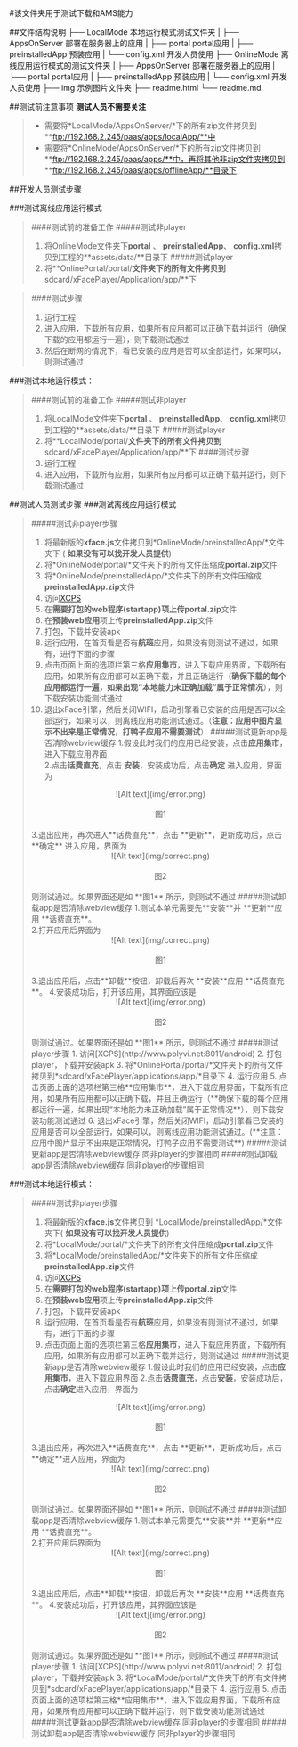 #该文件夹用于测试下载和AMS能力

##文件结构说明
	├── LocalMode 本地运行模式测试文件夹
	|   ├── AppsOnServer 部署在服务器上的应用
	|   ├── portal portal应用
	|   ├── preinstalledApp 预装应用
	|   └── config.xml 开发人员使用
	├── OnlineMode 离线应用运行模式的测试文件夹
	|   ├── AppsOnServer 部署在服务器上的应用
	|   ├── portal portal应用
	|   ├── preinstalledApp 预装应用
	|   └── config.xml 开发人员使用
    ├── img 示例图片文件夹
	├── readme.html
	└── readme.md

##测试前注意事项
**测试人员不需要关注**
>+ 需要将*LocalMode/AppsOnServer/*下的所有zip文件拷贝到**ftp://192.168.2.245/paas/apps/localApp/**中
>+ 需要将*OnlineMode/AppsOnServer/*下的所有zip文件拷贝到**ftp://192.168.2.245/paas/apps/**中，再将其他非zip文件夹拷贝到 **ftp://192.168.2.245/paas/apps/offlineApp/**目录下

##开发人员测试步骤

###测试离线应用运行模式
>####测试前的准备工作
>#####测试非player
>1. 将OnlineMode文件夹下**portal** 、 **preinstalledApp**、 **config.xml**拷贝到工程的**assets/data/**目录下
>#####测试player
>1. 将**OnlinePortal/portal/**文件夹下的所有文件拷贝到**sdcard/xFacePlayer/Application/app/**下

>####测试步骤
>1. 运行工程
>2. 进入应用，下载所有应用，如果所有应用都可以正确下载并运行（确保下载的应用都运行一遍），则下载测试通过 
>3. 然后在断网的情况下，看已安装的应用是否可以全部运行，如果可以，则测试通过

###测试本地运行模式：
>####测试前的准备工作
>#####测试非player
>1. 将LocalMode文件夹下**portal** 、 **preinstalledApp**、 **config.xml**拷贝到工程的**assets/data/**目录下
>#####测试player
>1. 将**LocalMode/portal/**文件夹下的所有文件拷贝到**sdcard/xFacePlayer/Application/app/**下
>####测试步骤
>1. 运行工程
>2. 进入应用，下载所有应用，如果所有应用都可以正确下载并运行，则下载测试通过

##测试人员测试步骤
###测试离线应用运行模式
>#####测试非player步骤
>1. 将最新版的**xface.js**文件拷贝到*OnlineMode/preinstalledApp/*文件夹下 ( **如果没有可以找开发人员提供**)
>2. 将*OnlineMode/portal/*文件夹下的所有文件压缩成**portal.zip**文件
>3. 将*OnlineMode/preinstalledApp/*文件夹下的所有文件压缩成**preinstalledApp.zip**文件
>4. 访问[XCPS](http://www.polyvi.net:8011/android)
>5. 在**需要打包的web程序(startapp)**项上传**portal.zip**文件
>6. 在**预装web应用**项上传**preinstalledApp.zip**文件
>7. 打包，下载并安装apk
>8. 运行应用，在首页看是否有**航班**应用，如果没有则测试不通过，如果有，进行下面的步骤
>9. 点击页面上面的选项栏第三格**应用集市**，进入下载应用界面，下载所有应用，如果所有应用都可以正确下载，并且正确运行（**确保下载的每个应用都运行一遍，如果出现“本地能力未正确加载”属于正常情况**），则下载安装功能测试通过
>10. 退出xFace引擎，然后关闭WIFI，启动引擎看已安装的应用是否可以全部运行，如果可以，则离线应用功能测试通过。（**注意：应用中图片显示不出来是正常情况，打鸭子应用不需要测试**）
>#####测试更新app是否清除webview缓存
>1.假设此时我们的应用已经安装，点击**应用集市**，进入下载应用界面<br />
>2.点击**话费直充**，点击 **安装**，安装成功后，点击**确定** 进入应用，界面为
><center>![Alt text](img/error.png)</center><br />
><center>图1</center><br />
>3.退出应用，再次进入**话费直充**，点击 **更新**，更新成功后，点击 **确定** 进入应用，界面为
><center>![Alt text](img/correct.png)</center><br />
><center>图2</center><br />
>则测试通过。如果界面还是如 **图1** 所示，则测试不通过
>#####测试卸载app是否清除webview缓存
>1.测试本单元需要先**安装**并 **更新**应用 **话费直充**。<br />
>2.打开应用后界面为
><center>![Alt text](img/correct.png)</center><br />
><center>图1</center><br />
>3.退出应用后，点击**卸载**按钮，卸载后再次 **安装**应用 **话费直充**。
>4.安装成功后，打开该应用，其界面应该是
><center>![Alt text](img/error.png)</center><br />
><center>图2</center><br />
>则测试通过。如果界面还是如 **图1** 所示，则测试不通过
>#####测试player步骤
>1. 访问[XCPS](http://www.polyvi.net:8011/android)
>2. 打包player，下载并安装apk
>3. 将*OnlinePortal/portal/*文件夹下的所有文件拷贝到*sdcard/xFacePlayer/applications/app/*目录下
>4. 运行应用
>5. 点击页面上面的选项栏第三格**应用集市**，进入下载应用界面，下载所有应用，如果所有应用都可以正确下载，并且正确运行（**确保下载的每个应用都运行一遍，如果出现“本地能力未正确加载”属于正常情况**），则下载安装功能测试通过
>6. 退出xFace引擎，然后关闭WIFI，启动引擎看已安装的应用是否可以全部运行，如果可以，则离线应用功能测试通过。(**注意：应用中图片显示不出来是正常情况，打鸭子应用不需要测试**)
>#####测试更新app是否清除webview缓存
>同非player的步骤相同
>#####测试卸载app是否清除webview缓存
>同非player的步骤相同

###测试本地运行模式：
>#####测试非player步骤
>1. 将最新版的**xface.js**文件拷贝到 *LocalMode/preinstalledApp/*文件夹下( **如果没有可以找开发人员提供**)
>2. 将*LocalMode/portal/*文件夹下的所有文件压缩成**portal.zip**文件
>3. 将*LocalMode/preinstalledApp/*文件夹下的所有文件压缩成**preinstalledApp.zip**文件
>4. 访问[XCPS](http://www.polyvi.net:8011/android)
>5. 在**需要打包的web程序(startapp)**项上传**portal.zip**文件
>6. 在**预装web应用**项上传**preinstalledApp.zip**文件
>7. 打包，下载并安装apk
>8. 运行应用，在首页看是否有**航班**应用，如果没有则测试不通过，如果有，进行下面的步骤
>9. 点击页面上面的选项栏第三格**应用集市**，进入下载应用界面，下载所有应用，如果所有应用都可以正确下载并运行，则测试通过
>#####测试更新app是否清除webview缓存
>1.假设此时我们的应用已经安装，点击**应用集市**，进入下载应用界面
>2.点击**话费直充**，点击**安装**，安装成功后，点击**确定**进入应用，界面为
><center>![Alt text](img/error.png)</center><br />
><center>图1</center><br />
>3.退出应用，再次进入**话费直充**，点击 **更新**，更新成功后，点击 **确定**进入应用，界面为
><center>![Alt text](img/correct.png)</center><br />
><center>图2</center><br />
>则测试通过。如果界面还是如 **图1** 所示，则测试不通过
>#####测试卸载app是否清除webview缓存
>1.测试本单元需要先**安装**并 **更新**应用 **话费直充**。<br />
>2.打开应用后界面为
><center>![Alt text](img/correct.png)</center><br />
><center>图1</center><br />
>3.退出应用后，点击**卸载**按钮，卸载后再次 **安装**应用 **话费直充**。
>4.安装成功后，打开该应用，其界面应该是
><center>![Alt text](img/error.png)</center><br />
><center>图2</center><br />
>则测试通过。如果界面还是如 **图1** 所示，则测试不通过
>#####测试player步骤
>1. 访问[XCPS](http://www.polyvi.net:8011/android)
>2. 打包player，下载并安装apk
>3. 将*LocalMode/portal/*文件夹下的所有文件拷贝到*sdcard/xFacePlayer/applications/app/*目录下
>4. 运行应用
>5. 点击页面上面的选项栏第三格**应用集市**，进入下载应用界面，下载所有应用，如果所有应用都可以正确下载并运行，则下载安装功能测试通过
>#####测试更新app是否清除webview缓存
>同非player的步骤相同
>#####测试卸载app是否清除webview缓存
>同非player的步骤相同